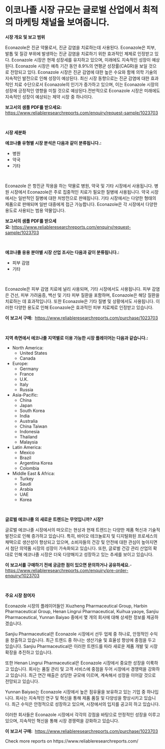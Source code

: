 <p><h1>이코나졸 시장 규모는 글로벌 산업에서 최적의 마케팅 채널을 보여줍니다.</h1></p><p><strong>시장 개요 및 보고 범위</strong></p>
<p><p>Econazole은 진균 약물로서, 진균 감염을 치료하는데 사용된다. Econazole은 피부, 발톱 및 질강 부위에 발생하는 진균 감염을 치료하기 위한 효과적인 제제로 인정받고 있다. Econazole 시장은 현재 성장세를 유지하고 있으며, 미래에도 지속적인 성장이 예상된다. Econazole 시장은 예측 기간 동안 8.9%의 연평균 성장률(CAGR)을 보일 것으로 전망되고 있다. Econazole 시장은 진균 감염에 대한 높은 수요와 함께 의학 기술의 지속적인 발전으로 인해 성장이 예상된다. 최신 시장 동향으로는 진균 감염에 대한 효과적인 치료 수단으로서 Econazole의 인기가 증가하고 있으며, 이는 Econazole 시장의 성장에 긍정적인 영향을 미칠 것으로 예상된다.전반적으로 Econazole 시장은 미래에도 지속적인 성장이 예상되는 제약 시장 중 하나이다.</p></p>
<p><strong>보고서의 샘플 PDF를 받으세요:</strong> <a href="https://www.reliableresearchreports.com/enquiry/request-sample/1023703">https://www.reliableresearchreports.com/enquiry/request-sample/1023703</a></p>
<p>&nbsp;</p>
<p><strong>시장 세분화</strong></p>
<p><strong>에코나졸 유형별 시장 분석은 다음과 같이 분류됩니다.:</strong></p>
<p><ul><li>병원</li><li>약국</li><li>기타</li></ul></p>
<p>&nbsp;</p>
<p><p>Econazole 은 항진균 작용을 하는 약물로 병원, 약국 및 기타 시장에서 사용됩니다. 병원 시장에서 Econazole은 주로 집중적인 치료가 필요한 질병에 사용됩니다. 약국 시장에서는 일반적인 질병에 대한 처방전으로 판매됩니다. 기타 시장에서는 다양한 형태의 제품으로 판매되며 일반 대중에게 접근 가능합니다. Econazole은 각 시장에서 다양한 용도로 사용되는 범용 약물입니다.</p></p>
<p><strong>보고서의 샘플 PDF를 받으세요:</strong>&nbsp;<a href="https://www.reliableresearchreports.com/enquiry/request-sample/1023703">https://www.reliableresearchreports.com/enquiry/request-sample/1023703</a></p>
<p>&nbsp;</p>
<p><strong> 에코나졸 응용 분야별 시장 산업 조사는 다음과 같이 분류됩니다.:</strong></p>
<p><ul><li>피부 감염</li><li>기타</li></ul></p>
<p>&nbsp;</p>
<p><p>Econazole은 피부 감염 치료에 널리 사용되며, 기타 시장에서도 사용됩니다. 피부 감염은 건선, 피부 가려움증, 백선 및 기타 피부 질환을 포함하며, Econazole은 해당 질환을 치료하는 데 효과적입니다. 또한 Econazole은 기타 질병 및 상황에서도 사용됩니다. 이러한 다양한 용도로 인해 Econazole은 효과적인 피부 치료제로 인정받고 있습니다.</p></p>
<p><strong>이 보고서 구매:</strong>&nbsp; <a href="https://www.reliableresearchreports.com/purchase/1023703">https://www.reliableresearchreports.com/purchase/1023703</a></p>
<p>&nbsp;</p>
<p><strong>지역 측면에서 에코나졸 지역별로 이용 가능한 시장 플레이어는 다음과 같습니다.:</strong></p>
<p><ul>
    <li>
        North America:
        <ul>
            <li>United States</li>
            <li>Canada</li>
        </ul>
    </li>
    <li>
        Europe:
        <ul>
            <li>Germany</li>
            <li>France</li>
            <li>U.K.</li>
            <li>Italy</li>
            <li>Russia</li>
        </ul>
    </li>
    <li>
        Asia-Pacific:
        <ul>
            <li>China</li>
            <li>Japan</li>
            <li>South Korea</li>
            <li>India</li>
            <li>Australia</li>
            <li>China Taiwan</li>
            <li>Indonesia</li>
            <li>Thailand</li>
            <li>Malaysia</li>
        </ul>
    </li>
    <li>
        Latin America:
        <ul>
            <li>Mexico</li>
            <li>Brazil</li>
            <li>Argentina Korea</li>
            <li>Colombia</li>
        </ul>
    </li>
    <li>
        Middle East & Africa:
        <ul>
            <li>Turkey</li>
            <li>Saudi</li>
            <li>Arabia</li>
            <li>UAE</li>
            <li>Korea</li>
        </ul>
    </li>
    </ul></p>
<p>&nbsp;</p>
<p><strong>글로벌 에코나졸 의 새로운 트렌드는 무엇입니까? 시장?</strong></p>
<p><p>글로벌 에코나졸 시장에서의 떠오르는 현상과 현재 트렌드는 다양한 제품 혁신과 기술적 발전으로 인해 증가하고 있습니다. 특히, 바이오 테크놀로지 및 디지털화된 프로세스의 채택으로 생산성이 향상되고 있으며, 소비자들의 건강 및 안전에 대한 관심이 높아지면서 첨단 의약품 시장의 성장이 가속화되고 있습니다. 또한, 글로벌 건강 관리 산업의 확대로 인해 에코나졸 시장은 더욱 다양해지고 성장하고 있는 추세를 보이고 있습니다.</p></p>
<p><strong>이 보고서를 구매하기 전에 궁금한 점이 있으면 문의하거나 공유하세요.</strong>- <a href="https://www.reliableresearchreports.com/enquiry/pre-order-enquiry/1023703">https://www.reliableresearchreports.com/enquiry/pre-order-enquiry/1023703</a></p>
<p>&nbsp;</p>
<p><strong>주요 시장 참여자</strong></p>
<p><p>Econazole 시장의 플레이어들인 Xiuzheng Pharmaceutical Group, Harbin Pharmaceutical Group, Henan Lingrui Pharmaceutical, Kuihua yaoye, Sanjiu Pharmaceutical, Yunnan Baiyao 중에서 몇 개의 회사에 대해 상세한 정보를 제공하겠습니다. </p><p>Sanjiu Pharmaceutical은 Econazole 시장에서 선두 업체 중 하나로, 안정적인 수익을 창출하고 있습니다. 최근 트렌드 중 하나는 생산기술 및 효율성 향상에 중점을 두고 있습니다. Sanjiu Pharmaceutical은 이러한 트렌드를 따라 새로운 제품 개발 및 시장 확장을 추진하고 있습니다.</p><p>또한 Henan Lingrui Pharmaceutical은 Econazole 시장에서 중요한 성장을 이룩하고 있습니다. 회사는 품질 관리 및 고객 서비스에 중점을 두어 시장에서 경쟁력을 강화하고 있습니다. 최근 연간 매출은 상당한 규모에 이르며, 계속해서 성장을 이어갈 것으로 전망되고 있습니다.</p><p>Yunnan Baiyao는 Econazole 시장에서 높은 점유율을 보유하고 있는 기업 중 하나입니다. 회사는 지속적인 연구 및 혁신을 통해 제품 품질 및 다양성을 향상시키고 있습니다. 최근 수익은 안정적으로 성장하고 있으며, 시장에서의 입지를 공고히 하고 있습니다.</p><p>이러한 회사들은 Econazole 시장에서 각각의 강점을 바탕으로 안정적인 성장을 이루고 있으며, 지속적인 혁신을 통해 시장 경쟁력을 강화하고 있습니다.</p></p>
<p><strong>이 보고서 구매:</strong>&nbsp;&nbsp;<a href="https://www.reliableresearchreports.com/purchase/1023703">https://www.reliableresearchreports.com/purchase/1023703</a></p>
<p>Check more reports on https://www.reliableresearchreports.com/</p>
